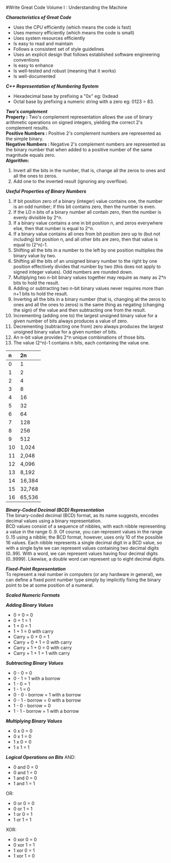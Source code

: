 #Write Great Code Volume I : Understanding the Machine  
  
___Characteristics of Great Code___  
* Uses the CPU efficiently (which means the code is fast)
* Uses memory efficiently (which means the code is small)
* Uses system resources efficiently
* Is easy to read and maintain
* Follows a consistent set of style guidelines
* Uses an explicit design that follows established software engineering conventions
* Is easy to enhance
* Is well-tested and robust (meaning that it works)
* Is well-documented

___C++ Representation of Numbering System___  
* Hexadecimal base by prefixing a "0x" eg: 0xdead 
* Octal base by prefixing a numeric string with a zero eg: 0123 = 83.
  
___Two's complement___  
__Property :__ Two's complement representation allows the use of binary arithmetic operations on signed integers, yielding the correct 2's complement results.  
__Positive Numbers :__ Positive 2's complement numbers are represented as the simple binary.  
__Negative Numbers :__ Negative 2's complement numbers are represented as the binary number that when added to a positive number of the same magnitude equals zero.  
__Algorithm:__  
1. Invert all the bits in the number, that is, change all the zeros to ones and all the ones to zeros.  
2. Add one to the inverted result (ignoring any overflow).  

___Useful Properties of Binary Numbers___  
1. If bit position zero of a binary (integer) value contains one, the number is an odd number; if this bit contains zero, then the number is even.  
2. If the LO n bits of a binary number all contain zero, then the number is evenly divisible by 2^n.  
3. If a binary value contains a one in bit position n, and zeros everywhere else, then that number is equal to 2^n.  
4. If a binary value contains all ones from bit position zero up to (but not including) bit position n, and all other bits are zero, then that value is equal to (2^n)-1.  
5. Shifting all the bits in a number to the left by one position multiplies the binary value by two.  
6. Shifting all the bits of an unsigned binary number to the right by one position effectively divides that number by two (this does not apply to signed integer values). Odd numbers are rounded down.  
7. Multiplying two n-bit binary values together may require as many as 2*n bits to hold the result.  
8. Adding or subtracting two n-bit binary values never requires more than n+1 bits to hold the result.  
9. Inverting all the bits in a binary number (that is, changing all the zeros to ones and all the ones to zeros) is the same thing as negating (changing the sign) of the value and then subtracting one from the result.  
10. Incrementing (adding one to) the largest unsigned binary value for a given number of bits always produces a value of zero.  
11. Decrementing (subtracting one from) zero always produces the largest unsigned binary value for a given number of bits.  
12. An n-bit value provides 2^n unique combinations of those bits.  
13. The value (2^n)-1 contains n bits, each containing the value one.  


|  n | 2n     |
|:---|:-------|
| 0  | 1      |
| 1  | 2      |
| 2  | 4      |
| 3  | 8      |
| 4  | 16     |
| 5  | 32     |
| 6  | 64     |
| 7  | 128    |
| 8  | 256    |
| 9  | 512    |
| 10 | 1,024  |
| 11 | 2,048  |
| 12 | 4,096  |
| 13 | 8,192  |
| 14 | 16,384 |
| 15 | 32,768 |
| 16 | 65,536 |

___Binary-Coded Decimal (BCD) Representation___  
The binary-coded decimal (BCD) format, as its name suggests, encodes decimal values using a binary representation.  
BCD values consist of a sequence of nibbles, with each nibble representing a value in the range 0..9. Of course, you can represent values in the range 0..15 using a nibble; the BCD format, however, uses only 10 of the possible 16 values. Each nibble represents a single decimal digit in a BCD value, so with a single byte we can represent values containing two decimal digits (0..99). With a word, we can represent values having four decimal digits (0..9999). Likewise, a double word can represent up to eight decimal digits.  

___Fixed-Point Representation___  
To represent a real number in computers (or any hardware in general), we can define a fixed point number type simply by implicitly fixing the binary point to be at some position of a numeral.  

___Scaled Numeric Formats___  
  
  
___Adding Binary Values___  

* 0 + 0 = 0
* 0 + 1 = 1
* 1 + 0 = 1
* 1 + 1 = 0 with carry
* Carry + 0 + 0 = 1
* Carry + 0 + 1 = 0 with carry
* Carry + 1 + 0 = 0 with carry
* Carry + 1 + 1 = 1 with carry

___Subtracting Binary Values___  
* 0 - 0 = 0
* 0 - 1 = 1 with a borrow
* 1 - 0 = 1
* 1 - 1 = 0
* 0 - 0 - borrow = 1 with a borrow
* 0 - 1 - borrow = 0 with a borrow
* 1 - 0 - borrow = 0
* 1 - 1 - borrow = 1 with a borrow
 
___Multiplying Binary Values___
* 0 x 0 = 0
* 0 x 1 = 0
* 1 x 0 = 0
* 1 x 1 = 1

___Logical Operations on Bits___
AND:
* 0 and 0 = 0
* 0 and 1 = 0
* 1 and 0 = 0
* 1 and 1 = 1

OR:
* 0 or 0 = 0
* 0 or 1 = 1
* 1 or 0 = 1
* 1 or 1 = 1

XOR:
* 0 xor 0 = 0
* 0 xor 1 = 1
* 1 xor 0 = 1
* 1 xor 1 = 0
